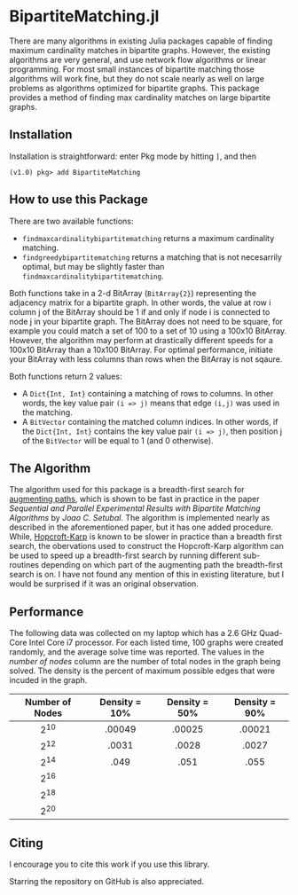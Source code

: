 # BipartiteMatching.jl
There are many algorithms in existing Julia packages capable of finding maximum cardinality matches in bipartite graphs. However, the existing algorithms are very general, and use network flow algorithms or linear programming. For most small instances of bipartite matching those algorithms will work fine, but they do not scale nearly as well on large problems as algorithms optimized for bipartite graphs. This package provides a method of finding max cardinality matches on large bipartite graphs. 

## Installation
Installation is straightforward: enter Pkg mode by hitting `]`, and then
```julia-repl
(v1.0) pkg> add BipartiteMatching
```

## How to use this Package
There are two available functions:
  * ```findmaxcardinalitybipartitematching``` returns a maximum cardinality matching.
  * ```findgreedybipartitematching``` returns a matching that is not necesarrily optimal, but may be slightly faster than ```findmaxcardinalitybipartitematching```.
 
Both functions take in a 2-d BitArray (```BitArray{2}```) representing the adjacency matrix for a bipartite graph. In other words, the value at row i column j of the BitArray should be 1 if and only if node i is connected to node j in your bipartite graph. The BitArray does not need to be square, for example you could match a set of 100 to a set of 10 using a 100x10 BitArray. However, the algorithm may perform at drastically different speeds for a 100x10 BitArray than a 10x100 BitArray. For optimal performance, initiate your BitArray with less columns than rows when the BitArray is not sqaure.
 
 Both functions return 2 values:
  * A ```Dict{Int, Int}``` containing a matching of rows to columns. In other words, the key value pair ```(i => j)``` means that edge ```(i,j)``` was used in the matching. 
  * A ```BitVector``` containing the matched column indices. In other words, if the ```Dict{Int, Int}``` contains the key value pair ```(i => j)```, then position j of the ```BitVector``` will be equal to 1 (and 0 otherwise). 


## The Algorithm 
The algorithm used for this package is a breadth-first search for [augmenting paths](https://en.wikipedia.org/wiki/Hopcroft%E2%80%93Karp_algorithm#Augmenting_paths), which is shown to be fast in practice in the paper *Sequential and Parallel Experimental Results with Bipartite Matching Algorithms* by *Joao C. Setubal*. The algorithm is implemented nearly as described in the aforementioned paper, but it has one added procedure. While, [Hopcroft-Karp](https://en.wikipedia.org/wiki/Hopcroft%E2%80%93Karp_algorithm#Algorithm) is known to be slower in practice than a breadth first search, the obervations used to construct the Hopcroft-Karp algorithm can be used to speed up a breadth-first search by running different sub-routines depending on which part of the augmenting path the breadth-first search is on. I have not found any mention of this in existing literature, but I would be surprised if it was an original observation. 

## Performance
The following data was collected on my laptop which has a 2.6 GHz Quad-Core Intel Core i7 processor. For each listed time, 100 graphs were created randomly, and the average solve time was reported. The values in the *number of nodes* column are the number of total nodes in the graph being solved. The density is the percent of maximum possible edges that were incuded in the graph. 

| Number of Nodes  | Density = 10% |  Density = 50% | Density = 90% |
| :-------------: | :-------------: | :-------------: | :-------------: |
| 2<sup>10</sup> | .00049 | .00025 | .00021 |
| 2<sup>12</sup> | .0031 | .0028 | .0027 |
| 2<sup>14</sup> | .049 | .051 | .055 |
| 2<sup>16</sup> |   |   |   |
| 2<sup>18</sup> |   |   |   |
| 2<sup>20</sup> |   |   |   |

## Citing
I encourage you to cite this work if you use this library.

Starring the repository on GitHub is also appreciated.
